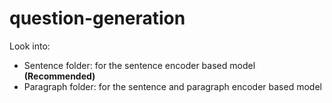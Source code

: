 # question-generation

Look into:

* Sentence folder: for the sentence encoder based model **(Recommended)**
* Paragraph folder: for the sentence and paragraph encoder based model
